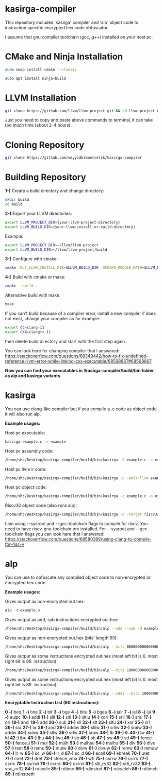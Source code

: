 # kasirga-compiler
This repository includes 'kasirga' compiler and 'alp' object code to instruction specific encrypted hex code obfuscator.

I assume that gnu compiler toolchain (gcc, g++) installed on your host pc.

# CMake and Ninja Installation
```bash
sudo snap install cmake --classic

sudo apt install ninja-build
```

# LLVM Installation
```bash
git clone https://github.com/llvm/llvm-project.git && cd llvm-project && mkdir build && cd build && cmake -G Ninja -DLLVM_ENABLE_PROJECTS=clang -DLLVM_TARGETS_TO_BUILD=all -DLLVM_ENABLE_LIBCXX=ON -DCMAKE_BUILD_TYPE=Release -DLLVM_INSTALL_UTILS=ON -DBUILD_SHARED_LIBS=True -DLLVM_USE_SPLIT_DWARF=True -DLLVM_OPTIMIZED_TABLEGEN=True -DLLVM_BUILD_TESTS=True -DLLVM_PARALLEL_LINK_JOBS=1 ../llvm && cmake --build .
```

Just you need to copy and paste above commands to terminal, it can take too much time (about 2-4 hours).

# Cloning Repository
```bash
git clone https://github.com/seyyidhikmetcelik/kasirga-compiler
```
# Building Repository

**1-)** Create a build directory and change directory:
```bash
mkdir build
cd build
```

**2-)** Export your LLVM directories:

```bash
export LLVM_PROJECT_DIR={your-llvm-project-directory}
export LLVM_BUILD_DIR={your-llvm-install-or-build-directory}
```

Example:
```bash
export LLVM_PROJECT_DIR=~/llvm/llvm-project
export LLVM_BUILD_DIR=~/llvm/llvm-project/build
```

**3-)** Configure with cmake:

```bash
cmake -DLT_LLVM_INSTALL_DIR=$LLVM_BUILD_DIR -DCMAKE_MODULE_PATH=$LLVM_PROJECT_DIR/clang/cmake/modules ..
```

**4-)** Build with cmake or make:

```bash
cmake --build .
```

Alternative build with make:

```bash
make
```

If you can't build because of a compiler error, install a new compiler if does not exist, change your compiler as for example:

```bash
export CC=clang-11
export CXX=clang++-11
```

then delete build directory and start with the first step again.

You can look here for changing compiler that I answered: https://stackoverflow.com/questions/68349442/how-to-fix-undefined-reference-llvm-error-while-linking-cxx-executable/68568867#68568867

**Now you can find your executables in /kasirga-compiler/build/bin folder as alp and kasirga variants.**

# kasirga

You can use clang-like compiler but if you compile a .c code as object code it will also run alp.

**Example usages:**

Host pc executable:

```bash
kasirga example.c -o example
```

Host pc assembly code:

```bash
/home/shc/Desktop/kasirga-compiler/build/bin/kasirga -S example.c -o example.s 
```

Host pc llvm ir code:

```bash
/home/shc/Desktop/kasirga-compiler/build/bin/kasirga -S -emit-llvm example.c -o example.ll 
```

Host pc object code:

```bash
/home/shc/Desktop/kasirga-compiler/build/bin/kasirga -c example.c -o example.o
```

Riscv32 object code (also runs alp):

```bash
/home/shc/Desktop/kasirga-compiler/build/bin/kasirga -c -target riscv32-unknown-elf --sysroot=/home/shc/riscv-new/_install/riscv64-unknown-elf --gcc-toolchain=/home/shc/riscv-new/_install/ example.c -o example.o
```

I am using --sysroot and --gcc-toolchain flags to compile for riscv. You need to have riscv-gnu-toolchain pre installed.
For --sysroot and --gcc-toolchain flags you can look here that I answered: https://stackoverflow.com/questions/68580399/using-clang-to-compile-for-risc-v

# alp

You can use to obfuscate any compiled object code to non-encrypted or encrypted hex code.

**Example usages:**

Gives output as non-encrypted out.hex:

```bash
alp -d example.o
```

Gives output as add, sub instructions encrypted out.hex:

```bash
/home/shc/Desktop/kasirga-compiler/build/bin/alp --add --sub -d example.o
```

Gives output as non-encrypted out.hex (bits' length 90):

```bash
/home/shc/Desktop/kasirga-compiler/build/bin/alp --bits 000000000000000000000000000000000000000000000000000000000000000000000000000000000000000000 -d example.o
```

Gives output as some instructions encrypted out.hex (most left bit is 0. most right bit is 89. instruction):

```bash
/home/shc/Desktop/kasirga-compiler/build/bin/alp --bits 100000000000000001011001011001000001000100100100010100001010000010001111001000000000000000 -d example.o
```

Gives output as some instructions encrypted out.hex (most left bit is 0. most right bit is 89. instruction):

```bash
/home/shc/Desktop/kasirga-compiler/build/bin/alp --addi --bits 100000000000000001011001011001000001000100100100010100001010000010001111001000000000000000 -d example.o
```


**Encryptable Instruction List (90 instructions):**

**0 -)** beq
**1 -)** bne
**2 -)** blt
**3 -)** bge
**4 -)** bltu
**5 -)** bgeu
**6 -)** jalr
**7 -)** jal
**8 -)** lui
**9 -)** auipc
**10-)** addi
**11-)** slli
**12-)** slti
**13-)** sltiu
**14-)** xori
**15-)** srli
**16-)** srai
**17-)** ori
**18-)** andi
**19-)** add
**20-)** sub
**21-)** sll
**22-)** slt
**23-)** sltu
**24-)** xor
**25-)** srl
**26-)** sra
**27-)** or
**28-)** and
**29-)** addiw
**30-)** slliw
**31-)** srliw
**32-)** sraiw
**33-)** addw
**34-)** subw
**35-)** sllw
**36-)** srlw
**37-)** sraw
**38-)** lb
**39-)** lh
**40-)** lw
**41-)** ld
**42-)** lbu
**43-)** lhu
**44-)** lwu
**45-)** sb
**46-)** sh
**47-)** sw
**48-)** sd
**49-)** fence
**50-)** fence_i
**51-)** mul
**52-)** mulh
**53-)** mulhsu
**54-)** mulhu
**55-)** div
**56-)** divu
**57-)** rem
**58-)** remu
**59-)** mulw
**60-)** divw
**61-)** divuw
**62-)** remw
**63-)** remuw
**64-)** lr_w
**65-)** sc_w
**66-)** lr_d
**67-)** sc_d
**68-)** ecall
**69-)** ebreak
**70-)** uret
**71-)** mret
**72-)** dret
**73-)** sfence_vma
**74-)** wfi
**75-)** csrrw
**76-)** csrrs
**77-)** csrrc
**78-)** csrrwi
**79-)** csrrsi
**80-)** csrrci
**81-)** slli_rv32
**82-)** srli_rv32
**83-)** srai_rv32
**84-)** rdcycle
**85-)** rdtime
**86-)** rdinstret
**87-)** rdcycleh
**88-)** rdtimeh
**89-)** rdinstreth



